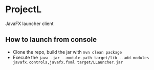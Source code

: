 # ProjectL
JavaFX launcher client

## How to launch from console

- Clone the repo, build the jar with `mvn clean package`
- Execute the `java -jar --module-path target/lib --add-modules javafx.controls,javafx.fxml target/LLauncher.jar`